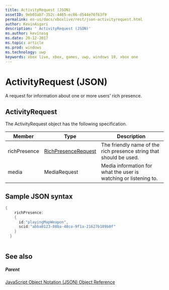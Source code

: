```yaml
---
title: ActivityRequest (JSON)
assetID: 9eb03ab7-352c-4465-ec86-d544e76f63f9
permalink: en-us/docs/xboxlive/rest/json-activityrequest.html
author: KevinAsgari
description: ' ActivityRequest (JSON)'
ms.author: kevinasg
ms.date: 20-12-2017
ms.topic: article
ms.prod: windows
ms.technology: uwp
keywords: xbox live, xbox, games, uwp, windows 10, xbox one
---
```



# ActivityRequest (JSON)
A request for information about one or more users' rich presence. 
<a id="ID4EN"></a>

 
## ActivityRequest
 
The ActivityRequest object has the following specification.
 
| Member| Type| Description| 
| --- | --- | --- | 
| richPresence| [RichPresenceRequest](json-richpresencerequest.md)| The friendly name of the rich presence string that should be used.| 
| media| MediaRequest| Media information for what the user is watching or listening to.| 
  
<a id="ID4EVB"></a>

 
## Sample JSON syntax
 

```cpp
{
    richPresence:
    {
      id:"playingMapWeapon",
      scid:"abba0123-08ba-48ca-9f1a-21627b189b0f"
    }
  }
    
```

  
<a id="ID4E5B"></a>

 
## See also
 
<a id="ID4EAC"></a>

 
##### Parent 

[JavaScript Object Notation (JSON) Object Reference](atoc-xboxlivews-reference-json.md)

   